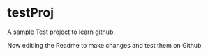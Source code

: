 # testProj
A sample Test project to learn github.

Now editiing the Readme to make changes and test them on Github


